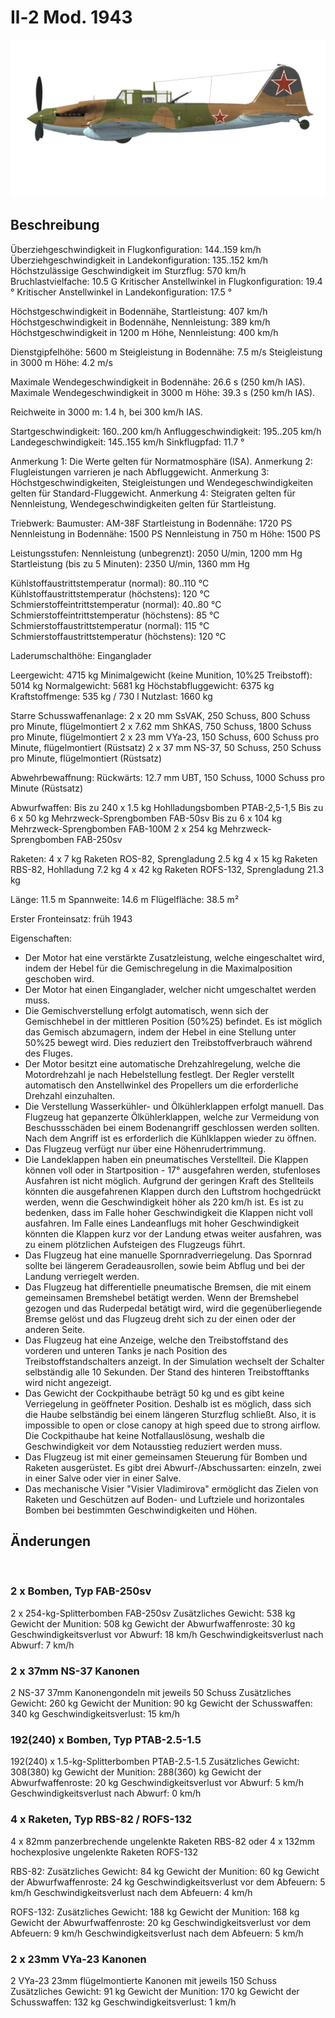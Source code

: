# Il-2 Mod. 1943

![il2m43](../images/il2m43.png)

## Beschreibung

Überziehgeschwindigkeit in Flugkonfiguration: 144..159 km/h
Überziehgeschwindigkeit in Landekonfiguration: 135..152 km/h
Höchstzulässige Geschwindigkeit im Sturzflug: 570 km/h
Bruchlastvielfache: 10.5 G
Kritischer Anstellwinkel in Flugkonfiguration: 19.4 °
Kritischer Anstellwinkel in Landekonfiguration: 17.5 °

Höchstgeschwindigkeit in Bodennähe, Startleistung: 407 km/h
Höchstgeschwindigkeit in Bodennähe, Nennleistung: 389 km/h
Höchstgeschwindigkeit in 1200 m Höhe, Nennleistung: 400 km/h

Dienstgipfelhöhe: 5600 m
Steigleistung in Bodennähe: 7.5 m/s
Steigleistung in 3000 m Höhe: 4.2 m/s

Maximale Wendegeschwindigkeit in Bodennähe: 26.6 s (250 km/h IAS).
Maximale Wendegeschwindigkeit in 3000 m Höhe: 39.3 s (250 km/h IAS).

Reichweite in 3000 m: 1.4 h, bei 300 km/h IAS.

Startgeschwindigkeit: 160..200 km/h
Anfluggeschwindigkeit: 195..205 km/h
Landegeschwindigkeit: 145..155 km/h
Sinkflugpfad: 11.7 °

Anmerkung 1: Die Werte gelten für Normatmosphäre (ISA).
Anmerkung 2: Flugleistungen varrieren je nach Abfluggewicht.
Anmerkung 3: Höchstgeschwindigkeiten, Steigleistungen und Wendegeschwindigkeiten gelten für Standard-Fluggewicht.
Anmerkung 4: Steigraten gelten für Nennleistung, Wendegeschwindigkeiten gelten für Startleistung.

Triebwerk:
Baumuster: AM-38F
Startleistung in Bodennähe: 1720 PS
Nennleistung in Bodennähe: 1500 PS
Nennleistung in 750 m Höhe: 1500 PS

Leistungsstufen:
Nennleistung (unbegrenzt): 2050 U/min, 1200 mm Hg
Startleistung (bis zu 5 Minuten): 2350 U/min, 1360 mm Hg

Kühlstoffaustrittstemperatur (normal): 80..110 °C
Kühlstoffaustrittstemperatur (höchstens): 120 °C
Schmierstoffeintrittstemperatur (normal): 40..80 °C
Schmierstoffeintrittstemperatur (höchstens): 85 °C
Schmierstoffaustrittstemperatur (normal): 115 °C
Schmierstoffaustrittstemperatur (höchstens): 120 °C

Laderumschalthöhe: Einganglader

Leergewicht: 4715 kg
Minimalgewicht (keine Munition, 10%25 Treibstoff): 5014 kg
Normalgewicht: 5681 kg
Höchstabfluggewicht: 6375 kg
Kraftstoffmenge: 535 kg / 730 l
Nutzlast: 1660 kg

Starre Schusswaffenanlage:
2 x 20 mm SsVAK, 250 Schuss, 800 Schuss pro Minute, flügelmontiert
2 x 7.62 mm ShKAS, 750 Schuss, 1800 Schuss pro Minute, flügelmontiert
2 x 23 mm VYa-23, 150 Schuss, 600 Schuss pro Minute, flügelmontiert (Rüstsatz)
2 x 37 mm NS-37, 50 Schuss, 250 Schuss pro Minute, flügelmontiert (Rüstsatz)

Abwehrbewaffnung:
Rückwärts: 12.7 mm UBT, 150 Schuss, 1000 Schuss pro Minute (Rüstsatz)

Abwurfwaffen:
Bis zu 240 x 1.5 kg Hohlladungsbomben PTAB-2,5-1,5
Bis zu 6 x 50 kg Mehrzweck-Sprengbomben FAB-50sv
Bis zu 6 x 104 kg Mehrzweck-Sprengbomben FAB-100M
2 x 254 kg Mehrzweck-Sprengbomben FAB-250sv

Raketen:
4 x 7 kg Raketen ROS-82, Sprengladung 2.5 kg
4 x 15 kg Raketen RBS-82, Hohlladung 7.2 kg
4 x 42 kg Raketen ROFS-132, Sprengladung 21.3 kg

Länge: 11.5 m
Spannweite: 14.6 m
Flügelfläche: 38.5 m²

Erster Fronteinsatz: früh 1943

Eigenschaften:
- Der Motor hat eine verstärkte Zusatzleistung, welche eingeschaltet wird, indem der Hebel für die Gemischregelung in die Maximalposition geschoben wird.
- Der Motor hat einen Einganglader, welcher nicht umgeschaltet werden muss.
- Die Gemischverstellung erfolgt automatisch, wenn sich der Gemischhebel in der mittleren Position (50%25) befindet. Es ist möglich das Gemisch abzumagern, indem der Hebel in eine Stellung unter 50%25 bewegt wird. Dies reduziert den Treibstoffverbrauch während des Fluges.
- Der Motor besitzt eine automatische Drehzahlregelung, welche die Motordrehzahl je nach Hebelstellung festlegt. Der Regler verstellt automatisch den Anstellwinkel des Propellers um die erforderliche Drehzahl einzuhalten.
- Die Verstellung Wasserkühler- und Ölkühlerklappen erfolgt manuell. Das Flugzeug hat gepanzerte Ölkühlerklappen, welche zur Vermeidung von Beschussschäden bei einem Bodenangriff geschlossen werden sollten. Nach dem Angriff ist es erforderlich die Kühlklappen wieder zu öffnen.
- Das Flugzeug verfügt nur über eine Höhenrudertrimmung.
- Die Landeklappen haben ein pneumatisches Verstellteil. Die Klappen können voll oder in Startposition - 17° ausgefahren werden, stufenloses Ausfahren ist nicht möglich. Aufgrund der geringen Kraft des Stellteils könnten die ausgefahrenen Klappen durch den Luftstrom hochgedrückt werden, wenn die Geschwindigkeit höher als 220 km/h ist. Es ist zu bedenken, dass im Falle hoher Geschwindigkeit die Klappen nicht voll ausfahren. Im Falle eines Landeanflugs mit hoher Geschwindigkeit könnten die Klappen kurz vor der Landung etwas weiter ausfahren, was zu einem plötzlichen Aufsteigen des Flugzeugs führt.
- Das Flugzeug hat eine manuelle Spornradverriegelung. Das Spornrad sollte bei längerem Geradeausrollen, sowie beim Abflug und bei der Landung verriegelt werden.
- Das Flugzeug hat differentielle pneumatische Bremsen, die mit einem gemeinsamen Bremshebel betätigt werden. Wenn der Bremshebel gezogen und das Ruderpedal betätigt wird, wird die gegenüberliegende Bremse gelöst und das Flugzeug dreht sich zu der einen oder der anderen Seite.
- Das Flugzeug hat eine Anzeige, welche den Treibstoffstand des vorderen und unteren Tanks je nach Position des Treibstoffstandschalters anzeigt. In der Simulation wechselt der Schalter selbständig alle 10 Sekunden. Der Stand des hinteren Treibstofftanks wird nicht angezeigt. 
- Das Gewicht der Cockpithaube beträgt 50 kg und es gibt keine Verriegelung in geöffneter Position. Deshalb ist es möglich, dass sich die Haube selbständig bei einem längeren Sturzflug schließt. Also, it is impossible to open or close canopy at high speed due to strong airflow. Die Cockpithaube hat keine Notfallauslösung, weshalb die Geschwindigkeit vor dem Notausstieg reduziert werden muss.
- Das Flugzeug ist mit einer gemeinsamen Steuerung für Bomben und Raketen ausgerüstet. Es gibt drei Abwurf-/Abschussarten: einzeln, zwei in einer Salve oder vier in einer Salve.
- Das mechanische Visier "Visier Vladimirova" ermöglicht das Zielen von Raketen und Geschützen auf Boden- und Luftziele und horizontales Bomben bei bestimmten Geschwindigkeiten und Höhen.

## Änderungen
﻿


### 2 x Bomben, Typ FAB-250sv

2 x 254-kg-Splitterbomben FAB-250sv
Zusätzliches Gewicht: 538 kg
Gewicht der Munition: 508 kg
Gewicht der Abwurfwaffenroste: 30 kg
Geschwindigkeitsverlust vor Abwurf: 18 km/h
Geschwindigkeitsverlust nach Abwurf: 7 km/h﻿


### 2 x 37mm NS-37 Kanonen

2 NS-37 37mm Kanonengondeln mit jeweils 50 Schuss
Zusätzliches Gewicht: 260 kg
Gewicht der Munition: 90 kg
Gewicht der Schusswaffen: 340 kg
Geschwindigkeitsverlust: 15 km/h﻿

### 192(240) x Bomben, Typ PTAB-2.5-1.5

192(240) x 1.5-kg-Splitterbomben PTAB-2.5-1.5
Zusätzliches Gewicht: 308(380) kg
Gewicht der Munition: 288(360) kg
Gewicht der Abwurfwaffenroste: 20 kg
Geschwindigkeitsverlust vor Abwurf: 5 km/h
Geschwindigkeitsverlust nach Abwurf: 0 km/h﻿

### 4 x Raketen, Typ RBS-82 / ROFS-132

4 x 82mm panzerbrechende ungelenkte Raketen RBS-82 oder 4 x 132mm hochexplosive ungelenkte Raketen ROFS-132

RBS-82:
Zusätzliches Gewicht: 84 kg
Gewicht der Munition: 60 kg
Gewicht der Abwurfwaffenroste: 24 kg
Geschwindigkeitsverlust vor dem Abfeuern: 5 km/h
Geschwindigkeitsverlust nach dem Abfeuern: 4 km/h

ROFS-132:
Zusätzliches Gewicht: 188 kg
Gewicht der Munition: 168 kg
Gewicht der Abwurfwaffenroste: 20 kg
Geschwindigkeitsverlust vor dem Abfeuern: 9 km/h
Geschwindigkeitsverlust nach dem Abfeuern: 5 km/h﻿


### 2 x 23mm VYa-23 Kanonen

 2 VYa-23 23mm flügelmontierte Kanonen mit jeweils 150 Schuss
Zusätzliches Gewicht: 91 kg
Gewicht der Munition: 170 kg
Gewicht der Schusswaffen: 132 kg
Geschwindigkeitsverlust: 1 km/h